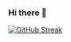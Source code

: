 ### Hi there 👋

[![GitHub Streak](https://streak-stats.demolab.com?user=maelgff&theme=dark&border_radius=50&date_format=j%20M%5B%20Y%5D&exclude_days=Sun%2CSat)](https://git.io/streak-stats)

<!--
**maelgff/maelgff** is a ✨ _special_ ✨ repository because its `README.md` (this file) appears on your GitHub profile.

Here are some ideas to get you started:

- 🔭 I’m currently working on ...
- 🌱 I’m currently learning ...
- 👯 I’m looking to collaborate on ...
- 🤔 I’m looking for help with ...
- 💬 Ask me about ...
- 📫 How to reach me: ...
- 😄 Pronouns: ...
- ⚡ Fun fact: ...
-->
